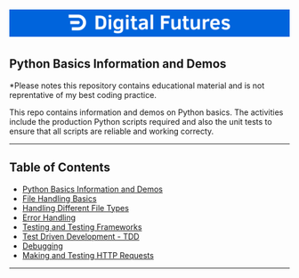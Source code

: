 # ![Digital Futures](https://github.com/digital-futures-academy/DataScienceMasterResources/blob/main/Resources/datascience-notebook-header.png?raw=true)

## Python Basics Information and Demos

*Please notes this repository contains educational  material and is not reprentative of my best coding practice.

This repo contains information and demos on Python basics.  The activities include the production Python scripts required and also the unit tests to ensure that all scripts are reliable and working correcty.

---

## Table of Contents

- [Python Basics Information and Demos](#python-basics-information-and-demos)
- [File Handling Basics](./docs/file_handling_basics.md)
- [Handling Different File Types](./docs/handling_file_types.md)
- [Error Handling](./docs/error_handling.md)
- [Testing and Testing Frameworks](./docs/testing_and_testing_frameworks.md)
- [Test Driven Development - TDD](./docs/test-driven-development.md)
- [Debugging](./docs/debugging.md)
- [Making and Testing HTTP Requests](./docs/making_http_requests.md)

---
